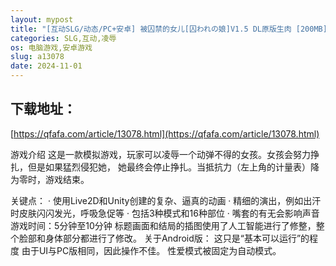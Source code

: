 ```yaml
---
layout: mypost
title: "[互动SLG/动态/PC+安卓] 被囚禁的女儿[囚われの娘]V1.5 DL原版生肉 [200MB]"
categories: SLG,互动,凌辱
os: 电脑游戏,安卓游戏
slug: a13078
date: 2024-11-01
---
```


## 下载地址：

[https://qfafa.com/article/13078.html](https://qfafa.com/article/13078.html)

游戏介绍
这是一款模拟游戏，玩家可以凌辱一个动弹不得的女孩。女孩会努力挣扎，但是如果猛烈侵犯她，
她最终会停止挣扎。当抵抗力（左上角的计量表）降为零时，游戏结束。

关键点：
· 使用Live2D和Unity创建的复杂、逼真的动画
· 精细的演出，例如出汗时皮肤闪闪发光，呼吸急促等
· 包括3种模式和16种部位
· 嘴套的有无会影响声音
游戏时间：5分钟至10分钟
标题画面和结局的插图使用了人工智能进行了修整，整个脸部和身体部分都进行了修改。
关于Android版：
这只是“基本可以运行”的程度
由于UI与PC版相同，因此操作不佳。
性爱模式被固定为自动模式。